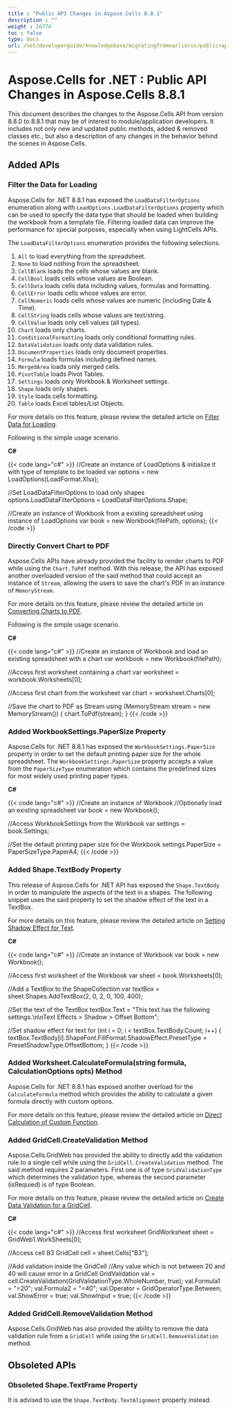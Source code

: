 ```yaml
---
title : "Public API Changes in Aspose.Cells 8.8.1" 
description : "" 
weight : 16774 
toc : false
type: docs
url: /net/developerguide/knowledgebase/migratingfromearliervs/public+api+changes+in+aspose.cells+8.8.1/
---
```


# Aspose.Cells for .NET : Public API Changes in Aspose.Cells 8.8.1


This document describes the changes to the Aspose.Cells API from version 8.8.0 to 8.8.1 that may be of interest to module/application developers. It includes not only new and updated public methods, added & removed classes etc., but also a description of any changes in the behavior behind the scenes in Aspose.Cells.

## Added APIs

### Filter the Data for Loading

Aspose.Cells for .NET 8.8.1 has exposed the `LoadDataFilterOptions` enumeration along with `LoadOptions.LoadDataFilterOptions` property which can be used to specify the data type that should be loaded when building the workbook from a template file. Filtering loaded data can improve the performance for special purposes, especially when using LightCells APIs.

The `LoadDataFilterOptions` enumeration provides the following selections.

1.  `All` to load everything from the spreadsheet.
2.  `None` to load nothing from the spreadsheet.
3.  `CellBlank` loads the cells whose values are blank.
4.  `CellBool` loads cells whose values are Boolean.
5.  `CellData` loads cells data including values, formulas and formatting.
6.  `CellError` loads cells whose values are error.
7.  `CellNumeric` loads cells whose values are numeric (including Date & Time).
8.  `CellString` loads cells whose values are text/string.
9.  `CellValue` loads only cell values (all types).
10.  `Chart` loads only charts.
11.  `ConditionalFormatting` loads only conditional formatting rules.
12.  `DataValidation` loads only data validation rules.
13.  `DocumentProperties` loads only document properties.
14.  `Formula` loads formulas including defined names.
15.  `MergedArea` loads only merged cells.
16.  `PivotTable` loads Pivot Tables.
17.  `Settings` loads only Workbook & Worksheet settings.
18.  `Shape` loads only shapes.
19.  `Style` loads cells formatting.
20.  `Table` loads Excel tables/List Objects.

For more details on this feature, please review the detailed article on [Filter Data for Loading](http://www.aspose.com/docs/display/cellsnet/Filtering+the+kind+of+data+while+loading+the+workbook+from+template+file).

Following is the simple usage scenario.

**C#**

{{< code lang="c#" >}}
//Create an instance of LoadOptions & initialize it with type of template to be loaded
var options = new LoadOptions(LoadFormat.Xlsx);

//Set LoadDataFilterOptions to load only shapes
options.LoadDataFilterOptions = LoadDataFilterOptions.Shape;

//Create an instance of Workbook from a existing spreadsheet using instance of LoadOptions
var book = new Workbook(filePath, options);
{{< /code >}}

### Directly Convert Chart to PDF

Aspose.Cells APIs have already provided the facility to render charts to PDF while using the `Chart.ToPdf` method. With this release, the API has exposed another overloaded version of the said method that could accept an instance of `Stream`, allowing the users to save the chart's PDF in an instance of `MemoryStream`.

For more details on this feature, please review the detailed article on [Converting Charts to PDF](http://www.aspose.com/docs/display/cellsnet/Converting+Chart+to+PDF).

Following is the simple usage scenario.

**C#**

{{< code lang="c#" >}}
//Create an instance of Workbook and load an existing spreadsheet with a chart
var workbook = new Workbook(filePath);

//Access first worksheet containing a chart
var worksheet = workbook.Worksheets[0];

//Access first chart from the worksheet
var chart = worksheet.Charts[0];

//Save the chart to PDF as Stream
using (MemoryStream stream = new MemoryStream())
{
    chart.ToPdf(stream);
}
{{< /code >}}

### Added WorkbookSettings.PaperSize Property

Aspose.Cells for .NET 8.8.1 has exposed the `WorkbookSettings.PaperSize` property in order to set the default printing paper size for the whole spreadsheet. The `WorkbookSettings.PaperSize` property accepts a value from the `PaperSizeType` enumeration which contains the predefined sizes for most widely used printing paper types.

**C#**

{{< code lang="c#" >}}
//Create an instance of Workbook
//Optionally load an existing spreadsheet
var book = new Workbook();

//Access WorkbookSettings from the Workbook
var settings = book.Settings;

//Set the default printing paper size for the Workbook
settings.PaperSize = PaperSizeType.PaperA4;
{{< /code >}}

### Added Shape.TextBody Property

This release of Aspose.Cells for .NET API has exposed the `Shape.TextBody` in order to manipulate the aspects of the text in a shapes. The following snippet uses the said property to set the shadow effect of the text in a TextBox.

For more details on this feature, please review the detailed article on [Setting Shadow Effect for Text](http://www.aspose.com/docs/display/cellsnet/Setting+Shadow+of+Text+Effects+of+Shape+or+TextBox).

**C#**

{{< code lang="c#" >}}
//Create an instance of Workbook
var book = new Workbook();

//Access first worksheet of the Workbook
var sheet = book.Worksheets[0];

//Add a TextBox to the ShapeCollection
var textBox = sheet.Shapes.AddTextBox(2, 0, 2, 0, 100, 400);

//Set the text of the TextBox
textBox.Text = "This text has the following settings.\n\nText Effects > Shadow > Offset Bottom";

//Set shadow effect for text
for (int i = 0; i < textBox.TextBody.Count; i++)
{
    textBox.TextBody[i].ShapeFont.FillFormat.ShadowEffect.PresetType = PresetShadowType.OffsetBottom;
}
{{< /code >}}

### Added Worksheet.CalculateFormula(string formula, CalculationOptions opts) Method

Aspose.Cells for .NET 8.8.1 has exposed another overload for the `CalculateFormula` method which provides the ability to calculate a given formula directly with custom options.

For more details on this feature, please review the detailed article on [Direct Calculation of Custom Function](http://www.aspose.com/docs/display/cellsnet/Direct+calculation+of+custom+function+without+writing+it+in+a+worksheet).

### Added GridCell.CreateValidation Method

Aspose.Cells.GridWeb has provided the ability to directly add the validation rule to a single cell while using the `GridCell.CreateValidation` method. The said method requires 2 parameters. First one is of type `GridValidationType` which determines the validation type, whereas the second parameter (isRequied) is of type Boolean.

For more details on this feature, please review the detailed article on [Create Data Validation for a GridCell](http://www.aspose.com/docs/display/cellsnet/Create+Data+Validation+in+a+GridCell+of+GridWeb).

**C#**

{{< code lang="c#" >}}
//Access first worksheet
GridWorksheet sheet = GridWeb1.WorkSheets[0];

//Access cell B3
GridCell cell = sheet.Cells["B3"];

//Add validation inside the GridCell
//Any value which is not between 20 and 40 will cause error in a GridCell
GridValidation val = cell.CreateValidation(GridValidationType.WholeNumber, true);
val.Formula1 = "=20";
val.Formula2 = "=40";
val.Operator = GridOperatorType.Between;
val.ShowError = true;
val.ShowInput = true;
{{< /code >}}

### Added GridCell.RemoveValidation Method

Aspose.Cells.GridWeb has also provided the ability to remove the data validation rule from a `GridCell` while using the `GridCell.RemoveValidation` method.

## Obsoleted APIs

### Obsoleted Shape.TextFrame Property

It is advised to use the `Shape.TextBody.TextAlignment` property instead.

